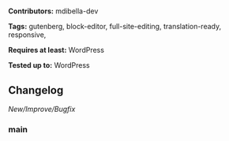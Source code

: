 # <THEME-TITLE>
<THEME-DESCRIPTION>

__Contributors:__ mdibella-dev

__Tags:__ gutenberg, block-editor, full-site-editing, translation-ready, responsive,

__Requires at least:__ WordPress <WORDPRESS-MINIMUM-VERSION>  

__Tested up to:__ WordPress <WORDPRESS-VERSION>  

## Changelog
*New/Improve/Bugfix*

### main
